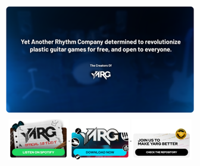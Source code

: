 [![Banner](https://github.com/YARC-Official/.github/blob/main/profile/banner.png)](https://github.com/YARC-Official/)

<div align="center">
	<a href="https://open.spotify.com/playlist/3MvZpGaXBUszF2Oh3HOvRr?si=49f526a053d743db">
		<img width="32%" align="center" src="https://github.com/YARC-Official/.github/blob/main/profile/setlist.png" />
	</a>
	<a href="https://github.com/YARC-Official/YARC-Launcher/releases/">
		<img width="32%" align="center" src="https://github.com/YARC-Official/.github/blob/main/profile/download.png" />
	</a>
	<a href="https://github.com/YARC-Official/YARG">
		<img width="32%" align="center" src="https://github.com/YARC-Official/.github/blob/main/profile/contribute.png" />
	</a>
</div>